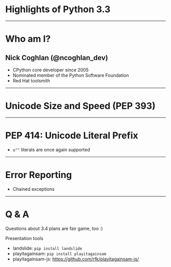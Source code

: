 # Highlights of Python 3.3

----

# Who am I?

## Nick Coghlan (@ncoghlan_dev)

* CPython core developer since 2005
* Nominated member of the Python Software Foundation
* Red Hat toolsmith


----

# Unicode Size and Speed (PEP 393)

<div id="pias-unicode-size-player" class="pias_player"></div>

----

# PEP 414: Unicode Literal Prefix

* ``u""`` literals are once again supported

----

# Error Reporting

* Chained exceptions

----

# Q & A

Questions about 3.4 plans are fair game, too :)


Presentation tools

* landslide: ``pip install landslide``
* playitagainsam: ``pip install playitagainsam``
* playitagainsam-js: https://github.com/rfk/playitagainsam-js/